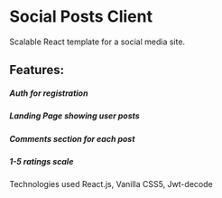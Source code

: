 # Social Posts Client

Scalable React template for a social media site.

## Features:
##### Auth for registration
##### Landing Page showing user posts
##### Comments section for each post
##### 1-5 ratings scale

Technologies used
React.js, Vanilla CSS5, Jwt-decode
